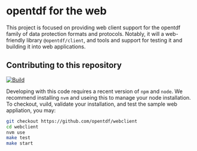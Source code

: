 # opentdf for the web

This project is focused on providing web client support for the opentdf family of data protection formats and protocols. Notably, it will a web-friendly library `@opentdf/client`, and tools and support for testing it and building it into web applications.

## Contributing to this repository

[![Build](https://github.com/opentdf/client-web/actions/workflows/build.yaml/badge.svg)](https://github.com/opentdf/client-web/actions/workflows/build.yaml)

Developing with this code requires a recent version of `npm` and `node`. We recommend installing `nvm` and useing this to manage your node installation. To checkout, vuild, validate your installation, and test the sample web appliation, you may:

```sh
git checkout https://github.com/opentdf/webclient
cd webclient
nvm use
make test
make start
```

